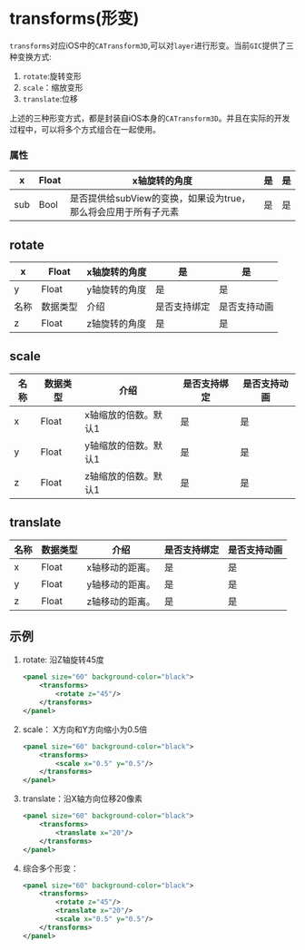 # transforms(形变)

`transforms`对应iOS中的`CATransform3D`,可以对`layer`进行形变。当前`GIC`提供了三种变换方式:

1. `rotate`:旋转变形
2. `scale`：缩放变形
3. `translate`:位移

上述的三种形变方式，都是封装自iOS本身的`CATransform3D`。并且在实际的开发过程中，可以将多个方式组合在一起使用。

### 属性

| x    | Float | x轴旋转的角度                                                | 是   | 是   |
| ---- | ----- | ------------------------------------------------------------ | ---- | ---- |
| sub  | Bool  | 是否提供给subView的变换，如果设为true，那么将会应用于所有子元素 | 是   | 是   |



## rotate

| x    | Float    | x轴旋转的角度 | 是           | 是           |
| ---- | -------- | ------------- | ------------ | ------------ |
| y    | Float    | y轴旋转的角度 | 是           | 是           |
| 名称 | 数据类型 | 介绍          | 是否支持绑定 | 是否支持动画 |
| z    | Float    | z轴旋转的角度 | 是           | 是           |

## scale

| 名称 | 数据类型 | 介绍                 | 是否支持绑定 | 是否支持动画 |
| ---- | -------- | -------------------- | ------------ | ------------ |
| x    | Float    | x轴缩放的倍数。默认1 | 是           | 是           |
| y    | Float    | y轴缩放的倍数。默认1 | 是           | 是           |
| z    | Float    | z轴缩放的倍数。默认1 | 是           | 是           |

## translate

| 名称 | 数据类型 | 介绍            | 是否支持绑定 | 是否支持动画 |
| ---- | -------- | --------------- | ------------ | ------------ |
| x    | Float    | x轴移动的距离。 | 是           | 是           |
| y    | Float    | y轴移动的距离。 | 是           | 是           |
| z    | Float    | z轴移动的距离。 | 是           | 是           |

## 示例

1. rotate: 沿Z轴旋转45度

   ```xml
   <panel size="60" background-color="black">
       <transforms>
           <rotate z="45"/>
       </transforms>
   </panel>
   ```

2. scale： X方向和Y方向缩小为0.5倍

   ```xml
   <panel size="60" background-color="black">
       <transforms>
           <scale x="0.5" y="0.5"/>
       </transforms>
   </panel>
   ```

3. translate：沿X轴方向位移20像素

   ```xml
   <panel size="60" background-color="black">
       <transforms>
           <translate x="20"/>
       </transforms>
   </panel>
   ```

4. 综合多个形变：

   ```xml
   <panel size="60" background-color="black">
       <transforms>
           <rotate z="45"/>
           <translate x="20"/>
           <scale x="0.5" y="0.5"/>
       </transforms>
   </panel>
   ```
